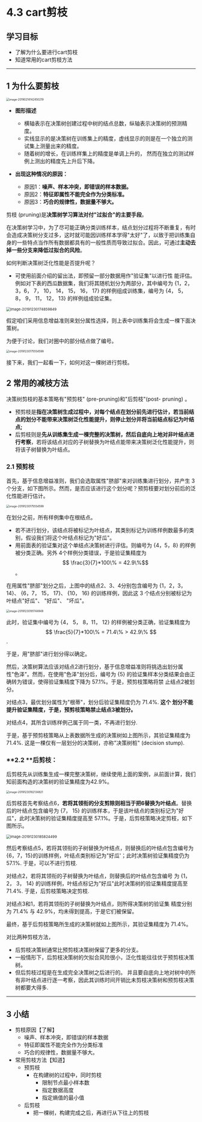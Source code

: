 # 4.3 cart剪枝

## 学习目标

- 了解为什么要进行cart剪枝
- 知道常用的cart剪枝方法

------



## 1 为什么要剪枝



<img src="https://tva1.sinaimg.cn/large/006tNbRwly1g9ozxl39ggj30pe0kswfr.jpg" alt="image-20190214142450219" style="zoom: 50%;" />

- **图形描述**
    - 横轴表示在决策树创建过程中树的结点总数，纵轴表示决策树的预测精度。
    - 实线显示的是决策树在训练集上的精度，虚线显示的则是在一个独立的测试集上测量出来的精度。
    - 随着树的增长，在训练样集上的精度是单调上升的， 然而在独立的测试样例上测出的精度先上升后下降。

- **出现这种情况的原因：**
    - 原因1：**噪声、样本冲突，即错误的样本数据。**
    - 原因2：**特征即属性不能完全作为分类标准。**
    - 原因3：**巧合的规律性，数据量不够大。**



剪枝 (pruning)是**决策树学习算法对付"过拟合"的主要手段**。

在决策树学习中，为了尽可能正确分类训练样本，结点划分过程将不断重复，有时会造成决策树分支过多，这时就可能因训练样本学得"太好"了，以致于把训练集自身的一些特点当作所有数据都具有的一般性质而导致过拟合。因此，可通过**主动去掉一些分支来降低过拟合的风险**。

如何判断决策树泛化性能是否提升呢？

- 可使用前面介绍的留出法，即预留一部分数据用作"验证集"以进行性 能评估。例如对下表的西瓜数据集，我们将其随机划分为两部分，其中编号为 {1，2，3，6， 7， 10， 14， 15， 16， 17} 的样例组成训练集，编号为 {4， 5， 8， 9， 11， 12， 13} 的样例组成验证集。

<img src="https://tva1.sinaimg.cn/large/006tNbRwgy1gaew8ditkdj30o80iqagn.jpg" alt="image-20191230174859849" style="zoom:67%;" />

假定咱们采用信息增益准则来划分属性选择，则上表中训练集将会生成一棵下面决策树。

为便于讨论，我们对圈中的部分结点做了编号。

<img src="https://tva1.sinaimg.cn/large/006tNbRwgy1gaewfihnjzj30rq0e0q6f.jpg" alt="image-20191230175554599" style="zoom: 50%;" />

接下来，我们一起看一下，如何对这一棵树进行剪枝。



## 2 常用的减枝方法

决策树剪枝的基本策略有"预剪枝" (pre-pruning)和"后剪枝"(post- pruning)  。

- 预剪枝是**指在决策树生成过程中，对每个结点在划分前先进行估计，若当前结点的划分不能带来决策树泛化性能提升，则停止划分并将当前结点标记为叶结点;**
- 后剪枝则是**先从训练集生成一棵完整的决策树，然后自底向上地对非叶结点进行考察**，若将该结点对应的子树替换为叶结点能带来决策树泛化性能提升，则将该子树替换为叶结点。



### 2.1 预剪枝

首先，基于信息增益准则，我们会选取属性"脐部"来对训练集进行划分，并产生 3 个分支，如下图所示。然而，是否应该进行这个划分呢？预剪枝要对划分前后的泛化性能进行估计。

<img src="https://tva1.sinaimg.cn/large/006tNbRwgy1gaewfihnjzj30rq0e0q6f.jpg" alt="image-20191230175554599" style="zoom: 50%;" />

在划分之前，所有样例集中在根结点。

- 若不进行划分，该结点将被标记为叶结点，其类别标记为训练样例数最多的类别，假设我们将这个叶结点标记为"好瓜"。
- 用前面表的验证集对这个单结点决策树进行评估。则编号为 {4，5，8} 的样例被分类正确。另外 4个样例分类错误，于是验证集精度为$$ \frac{3}{7}*100\% = 42.9\%$$。



在用属性"脐部"划分之后，上图中的结点2、3、4分别包含编号为 {1，2，3， 14}、 {6，7， 15， 17}、 {10， 16} 的训练样例，因此这 3 个结点分别被标记为叶结点"好瓜"、 "好瓜"、 "坏瓜"。

<img src="https://tva1.sinaimg.cn/large/006tNbRwgy1gaex28d19aj31100futhy.jpg" alt="image-20191230181744949" style="zoom: 50%;" />

此时，验证集中编号为 {4， 5， 8，11， 12} 的样例被分类正确，验证集精度为$$ \frac{5}{7}*100\% = 71.4\% > 42.9\% $$.

于是，用"脐部"进行划分得以确定。

然后，决策树算法应该对结点2进行划分，基于信息增益准则将挑选出划分属性"色泽"。然而，在使用"色泽"划分后，编号为 {5} 的验证集样本分类结果会由正确转为错误，使得验证集精度下降为 57.1%。于是，预剪枝策略将禁 止结点2被划分。

对结点3，最优划分属性为"根蒂"，划分后验证集精度仍为 71.4%. **这个 划分不能提升验证集精度，于是，预剪枝策略禁止结点3被划分。**

对结点4，其所含训练样例己属于同一类，不再进行划分.

于是，基于预剪枝策略从上表数据所生成的决策树如上图所示，其验证集精度为 71.4%. 这是一棵仅有一层划分的决策树，亦称"决策树桩" (decision stump).



### **2.2  **后剪枝：

后剪枝先从训练集生成一棵完整决策树，继续使用上面的案例，从前面计算，我们知前面构造的决策树的验证集精度为42.9%。

<img src="https://tva1.sinaimg.cn/large/006tNbRwgy1gaex67te8xj30pq0e441y.jpg" alt="image-20191230182134821" style="zoom:50%;" />

后剪枝首先考察结点6，**若将其领衔的分支剪除则相当于把6替换为叶结点**。替换后的叶结点包含编号为 {7， 15} 的训练样本，于是该叶结点的类别标记为"好瓜"，此时决策树的验证集精度提高至 57.1%。于是，后剪枝策略决定剪枝，如下图所示。

<img src="https://tva1.sinaimg.cn/large/006tNbRwgy1gaey8j6x2hj30v20cmjwc.jpg" alt="image-20191230185824499" style="zoom: 67%;" />

然后考察结点5，若将其领衔的子树替换为叶结点，则替换后的叶结点包含编号为 {6，7，15}的训练样例，叶结点类别标记为"好瓜'；此时决策树验证集精度仍为 57.1%. 于是，可以不进行剪枝.

对结点2，若将其领衔的子树替换为叶结点，则替换后的叶结点包含编号 为 {1， 2， 3， 14} 的训练样例，叶结点标记为"好瓜"此时决策树的验证集精度提高至 71.4%. 于是，后剪枝策略决定剪枝.

对结点3和1，若将其领衔的子树替换为叶结点，则所得决策树的验证集 精度分别为 71.4% 与 42.9%，均未得到提高，于是它们被保留。

最终，基于后剪枝策略所生成的决策树就如上图所示，其验证集精度为 71.4%。

对比两种剪枝方法，

- 后剪枝决策树通常比预剪枝决策树保留了更多的分支。
- 一般情形下，后剪枝决策树的欠拟合风险很小，泛化性能往往优于预剪枝决策树。
- 但后剪枝过程是在生成完全决策树之后进行的。 并且要自底向上地对树中的所有非叶结点进行逐一考察，因此其训练时间开销比未剪枝决策树和预剪枝决策树都要大得多.





------

## 3 小结

- 剪枝原因【了解】
    - 噪声、样本冲突，即错误的样本数据
    - 特征即属性不能完全作为分类标准
    - 巧合的规律性，数据量不够大。
- 常用剪枝方法【知道】
    - 预剪枝
        - 在构建树的过程中，同时剪枝
            - 限制节点最小样本数
            - 指定数据高度
            - 指定熵值的最小值
    - 后剪枝
        - 把一棵树，构建完成之后，再进行从下往上的剪枝